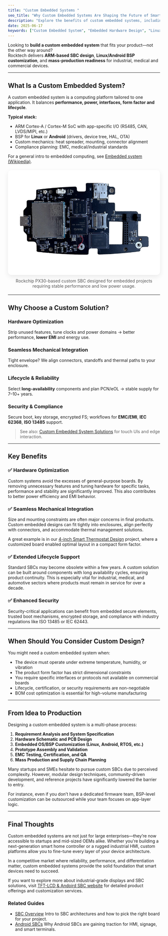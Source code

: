 ```yaml
---
title: "Custom Embedded Systems "
seo_title: "Why Custom Embedded Systems Are Shaping the Future of Smart Devices"
description: "Explore the benefits of custom embedded systems, including optimized performance, long-term support, and application-specific integration for smart devices and industrial applications."
date: 2025-06-17
keywords: ["Custom Embedded System", "Embedded Hardware Design", "Linux BSP", "Industrial SBC", "Embedded Development", "Smart Devices"]
---
```


Looking to **build a custom embedded system** that fits your product—not the other way around?  
Rocktech delivers **ARM-based SBC design**, **Linux/Android BSP customization**, and **mass-production readiness** for industrial, medical and commercial devices.

---

## What Is a Custom Embedded System?

A custom embedded system is a computing platform tailored to one application. It balances **performance, power, interfaces, form factor and lifecycle**.

**Typical stack:**
- ARM Cortex-A / Cortex-M SoC with app-specific I/O (RS485, CAN, LVDS/MIPI, etc.)
- BSP for **Linux** or **Android** (drivers, device tree, HAL, OTA)
- Custom mechanics: heat spreader, mounting, connector alignment
- Compliance planning: EMC, medical/industrial standards

For a general intro to embedded computing, see <a href="https://en.wikipedia.org/wiki/Embedded_system" target="_blank" rel="nofollow">Embedded system (Wikipedia)</a>.

<figure style="margin:1.25rem 0;text-align:center">
  <img 
    src="/images/Rockchip PX30 Custom SBC2.webp" 
    alt="Rockchip PX30 custom SBC for embedded projects" 
    loading="lazy" decoding="async" 
    style="max-width:100%;height:auto;border-radius:12px;box-shadow:0 6px 18px rgba(0,0,0,.08)">
  <figcaption style="color:#555;margin-top:.5rem">
    Rockchip PX30-based custom SBC designed for embedded projects requiring stable performance and low power usage.
  </figcaption>
</figure>

---

## Why Choose a Custom Solution?

### Hardware Optimization
Strip unused features, tune clocks and power domains → better performance, **lower EMI** and energy use.

### Seamless Mechanical Integration
Tight envelope? We align connectors, standoffs and thermal paths to your enclosure.

### Lifecycle & Reliability
Select **long-availability** components and plan PCN/eOL → stable supply for 7–10+ years.

### Security & Compliance
Secure boot, key storage, encrypted FS; workflows for **EMC/EMI**, **IEC 62368**, **ISO 13485** support.

> See also: [Custom Embedded System Solutions](https://www.rocktech.com.hk/custom-embedded-system/) for touch UIs and edge interaction.

---

## Key Benefits

### ✅ Hardware Optimization

Custom systems avoid the excesses of general-purpose boards. By removing unnecessary features and tuning hardware for specific tasks, performance and stability are significantly improved. This also contributes to better power efficiency and EMI behavior.

### ✅ Seamless Mechanical Integration

Size and mounting constraints are often major concerns in final products. Custom embedded designs can fit tightly into enclosures, align perfectly with connectors, and accommodate thermal management solutions.

A great example is in our [4-inch Smart Thermostat Design](https://industrial-tft.com/posts/tft-4inch-thermostat-design/) project, where a customized board enabled optimal layout in a compact form factor.

### ✅ Extended Lifecycle Support

Standard SBCs may become obsolete within a few years. A custom solution can be built around components with long availability cycles, ensuring product continuity. This is especially vital for industrial, medical, and automotive sectors where products must remain in service for over a decade.

### ✅ Enhanced Security

Security-critical applications can benefit from embedded secure elements, trusted boot mechanisms, encrypted storage, and compliance with industry regulations like ISO 13485 or IEC 62443.

---

## When Should You Consider Custom Design?

You might need a custom embedded system when:

* The device must operate under extreme temperature, humidity, or vibration
* The product form factor has strict dimensional constraints
* You require specific interfaces or protocols not available on commercial boards
* Lifecycle, certification, or security requirements are non-negotiable
* BOM cost optimization is essential for high-volume manufacturing

---

## From Idea to Production

Designing a custom embedded system is a multi-phase process:

1. **Requirement Analysis and System Specification**
2. **Hardware Schematic and PCB Design**
3. **Embedded OS/BSP Customization (Linux, Android, RTOS, etc.)**
4. **Prototype Assembly and Validation**
5. **EMC Testing, Certification, and QA**
6. **Mass Production and Supply Chain Planning**

Many startups and SMEs hesitate to pursue custom SBCs due to perceived complexity. However, modular design techniques, community-driven development, and reference projects have significantly lowered the barrier to entry.

For instance, even if you don’t have a dedicated firmware team, BSP-level customization can be outsourced while your team focuses on app-layer logic.

---

## Final Thoughts

Custom embedded systems are not just for large enterprises—they’re now accessible to startups and mid-sized OEMs alike. Whether you're building a next-generation smart home controller or a rugged industrial HMI, custom platforms allow you to fine-tune every layer of your device architecture.

In a competitive market where reliability, performance, and differentiation matter, custom embedded systems provide the solid foundation that smart devices need to succeed.

If you want to explore more about industrial-grade displays and SBC solutions, visit [TFT-LCD & Andoird SBC website](https://www.rocktech.com.hk/) for detailed product offerings and customization services.

<div class="related-guides">
  <h3>Related Guides</h3>
  <ul>
    <li>
      <a href="/posts/sbc-overview/">SBC Overview</a>
      <span class="desc">Intro to SBC architectures and how to pick the right board for your project.</span>
    </li>
    <li>
      <a href="/posts/android-sbc-overview/">Android SBCs</a>
      <span class="desc">Why Android SBCs are gaining traction for HMI, signage, and smart terminals.</span>
    </li>
  </ul>
</div>


<script type="application/ld+json">
{
  "@context":"https://schema.org",
  "@type":"FAQPage",
  "mainEntity":[
    {
      "@type":"Question",
      "name":"What’s the difference between a custom embedded system and a standard SBC?",
      "acceptedAnswer":{"@type":"Answer","text":"Custom platforms are tailored for your I/O, mechanics, security and lifecycle; standard SBCs are generic and may not meet compliance or supply goals."}
    },
    {
      "@type":"Question",
      "name":"Do you support Linux and Android BSP customization?",
      "acceptedAnswer":{"@type":"Answer","text":"Yes. We handle drivers, device tree, HAL, OTA, secure boot and app-level APIs for both Linux and Android."}
    },
    {
      "@type":"Question",
      "name":"How long does a typical project take?",
      "acceptedAnswer":{"@type":"Answer","text":"Concept-to-pilot typically takes 8–16 weeks; mass production adds 4–8 weeks for fixtures and ramp."}
    },
    {
      "@type":"Question",
      "name":"Can you help with EMC/EMI and compliance?",
      "acceptedAnswer":{"@type":"Answer","text":"We design with compliance in mind and support pre-scan, tuning and documentation for regulatory submissions."}
    }
  ]
}
</script>